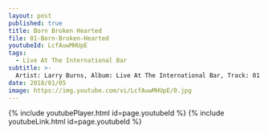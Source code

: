 ```yaml
---
layout: post
published: true
title: Born Broken Hearted
file: 01-Born-Broken-Hearted
youtubeId: LcfAuwMHUpE
tags:
  - Live At The International Bar
subtitle: >-
  Artist: Larry Burns, Album: Live At The International Bar, Track: 01 , Title: Born Broken Hearted
date: 2018/01/05
image: https://img.youtube.com/vi/LcfAuwMHUpE/0.jpg
---
```

{% include youtubePlayer.html id=page.youtubeId %}
{% include youtubeLink.html id=page.youtubeId %}
